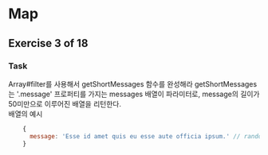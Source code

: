 # Map
## Exercise 3 of 18
### Task
Array#filter를 사용해서 getShortMessages 함수를 완성해라
getShortMessages는 '.message' 프로퍼티를 가지는 messages 배열이 파라미터로, message의 길이가 50미만으로 이루어진 배열을 리턴한다.  
배열의 예시
```javascript
    {
      message: 'Esse id amet quis eu esse aute officia ipsum.' // random
    }
```